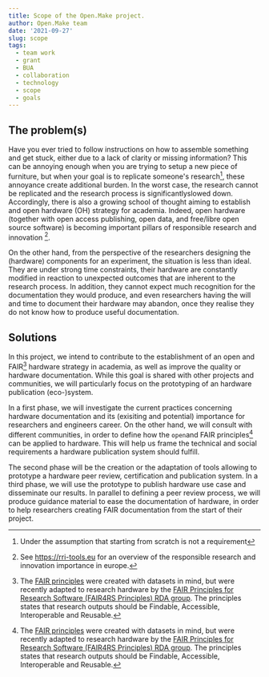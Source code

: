 ```yaml
---
title: Scope of the Open.Make project.
author: Open.Make team
date: '2021-09-27'
slug: scope
tags:
  - team work
  - grant
  - BUA
  - collaboration
  - technology
  - scope
  - goals
---
```


## The problem(s)

Have you ever tried to follow instructions on how to assemble something and get stuck, either due to a lack of clarity or missing information? This can be annoying enough when you are trying to setup a new piece of furniture, but when your goal is to replicate someone's research[^1], these annoyance create additional burden. In the worst case, the research cannot be replicated and the research process is significantlyslowed down. Accordingly, there is also a growing school of thought aiming to establish and open hardware (OH) strategy for academia. Indeed, open hardware (together with open access publishing, open data, and free/libre open source software) is becoming important pillars of responsible research and innovation [^2].  

<!--
In an ideal situation, whatever research you are trying to replicate would provide you with high quality, open documentation on how to construct any (hardware) components not readily available for purchase. What constitutes quality in hardware documentation, though, is not open to investigation, which can make it difficult to review hardware designs.
-->
On the other hand, from the perspective of the researchers designing the (hardware) components for an experiment, the situation is less than ideal. They are under strong time constraints, their hardware are constantly modified in reaction to unexpected outcomes that are inherent to the research process. In addition, they cannot expect much recognition for the documentation they would produce, and even researchers having the will and time to document their hardware may abandon, once they realise they do not know how to produce useful documentation.  

## Solutions

In this project, we intend to contribute to the establishment of an open and FAIR[^3] hardware strategy in academia, as well as improve the quality or hardware documentation. While this goal is shared with other projects and communities, we will particularly focus on the prototyping of an hardware publication (eco-)system. 

In a first phase, we will investigate the current practices concerning hardware documentation and its (exisiting and potential) importance for researchers and engineers career. On the other hand, we will consult with different communities, in order to define how the `open`and FAIR principles[^3] can be applied to hardware. This will help us frame the  technical and social requirements a hardware publication system should fulfill. 

The second phase will be the creation or the adaptation of tools allowing to prototype a hardware peer review, certification and publication system. In a third phase, we will use the prototype to publish hardware use case and disseminate our results. In parallel to defining a peer review process, we will produce guidance material to ease the documentation of hardware, in order to help researchers creating FAIR documentation from the start of their project. 

[^1]: Under the assumption that starting from scratch is not a requirement
[^2]: See https://rri-tools.eu for an overview of the responsible research and innovation importance in europe.
[^3]: The [FAIR principles](https://www.go-fair.org/fair-principles/) were created with datasets in mind, but were recently adapted to research hardware by the [FAIR Principles for Research Software (FAIR4RS Principles) RDA group](https://www.rd-alliance.org/group/fair-research-software-fair4rs-wg/outcomes/fair-principles-research-software-fair4rs?mc_cid=0a0624c6ad&mc_eid=374604702f). The principles states that research outputs should be Findable, Accessible, Interoperable and Reusable.
